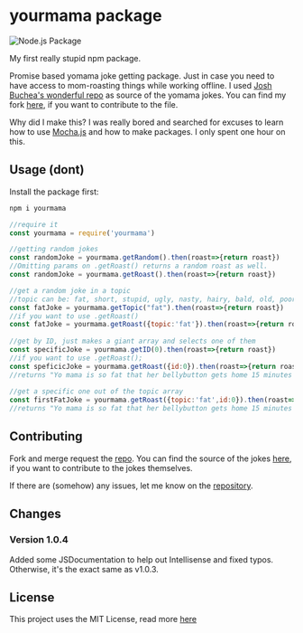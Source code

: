 # yourmama package

![Node.js Package](https://github.com/JesseStorms/yomama/workflows/Node.js%20Package/badge.svg)

My first really stupid npm package.

Promise based yomama joke getting package. Just in case you need to have access to mom-roasting things while working offline. I used [Josh Buchea's wonderful repo](https://github.com/joshbuchea/yo-mama) as source of the yomama jokes. You can find my fork [here](https://github.com/JesseStorms/yo-mama), if you want to contribute to the file.

Why did I make this? I was really bored and searched for excuses to learn how to use [Mocha.js](https://mochajs.org/) and how to make packages. I only spent one hour on this.

## Usage (dont)

Install the package first:  

```bash
npm i yourmama
```

```js
//require it
const yourmama = require('yourmama')

//getting random jokes
const randomJoke = yourmama.getRandom().then(roast=>{return roast})
//Omitting params on .getRoast() returns a random roast as well.
const randomJoke = yourmama.getRoast().then(roast=>{return roast})

//get a random joke in a topic
//topic can be: fat, short, stupid, ugly, nasty, hairy, bald, old, poor, skinny, talland nice
const fatJoke = yourmama.getTopic("fat").then(roast=>{return roast})
//if you want to use .getRoast()
const fatJoke = yourmama.getRoast({topic:'fat'}).then(roast=>{return roast}) 
 
//get by ID, just makes a giant array and selects one of them
const specificJoke = yourmama.getID(0).then(roast=>{return roast})
//if you want to use .getRoast();
const speficicJoke = yourmama.getRoast({id:0}).then(roast=>{return roast})
//returns "Yo mama is so fat that her bellybutton gets home 15 minutes before she does." 
 
//get a specific one out of the topic array
const firstFatJoke = yourmama.getRoast({topic:'fat',id:0}).then(roast=>{return roast}) 
//returns "Yo mama is so fat that her bellybutton gets home 15 minutes before she does." 
```

## Contributing

Fork and merge request the [repo](https://github.com/JesseStorms/yomama). You can find the source of the jokes [here](https://github.com/JesseStorms/yo-mama), if you want to contribute to the jokes themselves.

If there are (somehow) any issues, let me know on the [repository](https://github.com/JesseStorms/yomama/issues).

## Changes

### Version 1.0.4

Added some JSDocumentation to help out Intellisense and fixed typos. Otherwise, it's the exact same as v1.0.3.

## License

This project uses the MIT License, read more [here](https://github.com/JesseStorms/yomama/blob/main/LICENSE.md)